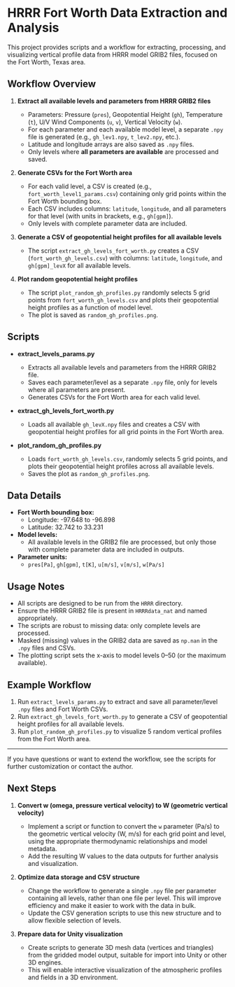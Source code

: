 # HRRR Fort Worth Data Extraction and Analysis

This project provides scripts and a workflow for extracting, processing, and visualizing vertical profile data from HRRR model GRIB2 files, focused on the Fort Worth, Texas area.

## Workflow Overview

1. **Extract all available levels and parameters from HRRR GRIB2 files**
    - Parameters: Pressure (`pres`), Geopotential Height (`gh`), Temperature (`t`), U/V Wind Components (`u`, `v`), Vertical Velocity (`w`).
    - For each parameter and each available model level, a separate `.npy` file is generated (e.g., `gh_lev1.npy`, `t_lev2.npy`, etc.).
    - Latitude and longitude arrays are also saved as `.npy` files.
    - Only levels where **all parameters are available** are processed and saved.

2. **Generate CSVs for the Fort Worth area**
    - For each valid level, a CSV is created (e.g., `fort_worth_level1_params.csv`) containing only grid points within the Fort Worth bounding box.
    - Each CSV includes columns: `latitude`, `longitude`, and all parameters for that level (with units in brackets, e.g., `gh[gpm]`).
    - Only levels with complete parameter data are included.

3. **Generate a CSV of geopotential height profiles for all available levels**
    - The script `extract_gh_levels_fort_worth.py` creates a CSV (`fort_worth_gh_levels.csv`) with columns: `latitude`, `longitude`, and `gh[gpm]_levX` for all available levels.

4. **Plot random geopotential height profiles**
    - The script `plot_random_gh_profiles.py` randomly selects 5 grid points from `fort_worth_gh_levels.csv` and plots their geopotential height profiles as a function of model level.
    - The plot is saved as `random_gh_profiles.png`.

## Scripts

- **extract_levels_params.py**
    - Extracts all available levels and parameters from the HRRR GRIB2 file.
    - Saves each parameter/level as a separate `.npy` file, only for levels where all parameters are present.
    - Generates CSVs for the Fort Worth area for each valid level.

- **extract_gh_levels_fort_worth.py**
    - Loads all available `gh_levX.npy` files and creates a CSV with geopotential height profiles for all grid points in the Fort Worth area.

- **plot_random_gh_profiles.py**
    - Loads `fort_worth_gh_levels.csv`, randomly selects 5 grid points, and plots their geopotential height profiles across all available levels.
    - Saves the plot as `random_gh_profiles.png`.

## Data Details

- **Fort Worth bounding box:**
    - Longitude: -97.648 to -96.898
    - Latitude: 32.742 to 33.231
- **Model levels:**
    - All available levels in the GRIB2 file are processed, but only those with complete parameter data are included in outputs.
- **Parameter units:**
    - `pres[Pa]`, `gh[gpm]`, `t[K]`, `u[m/s]`, `v[m/s]`, `w[Pa/s]`

## Usage Notes

- All scripts are designed to be run from the `HRRR` directory.
- Ensure the HRRR GRIB2 file is present in `HRRRdata_nat` and named appropriately.
- The scripts are robust to missing data: only complete levels are processed.
- Masked (missing) values in the GRIB2 data are saved as `np.nan` in the `.npy` files and CSVs.
- The plotting script sets the x-axis to model levels 0–50 (or the maximum available).

## Example Workflow

1. Run `extract_levels_params.py` to extract and save all parameter/level `.npy` files and Fort Worth CSVs.
2. Run `extract_gh_levels_fort_worth.py` to generate a CSV of geopotential height profiles for all available levels.
3. Run `plot_random_gh_profiles.py` to visualize 5 random vertical profiles from the Fort Worth area.

---

If you have questions or want to extend the workflow, see the scripts for further customization or contact the author. 

## Next Steps

1. **Convert w (omega, pressure vertical velocity) to W (geometric vertical velocity)**
    - Implement a script or function to convert the `w` parameter (Pa/s) to the geometric vertical velocity (W, m/s) for each grid point and level, using the appropriate thermodynamic relationships and model metadata.
    - Add the resulting W values to the data outputs for further analysis and visualization.

2. **Optimize data storage and CSV structure**
    - Change the workflow to generate a single `.npy` file per parameter containing all levels, rather than one file per level. This will improve efficiency and make it easier to work with the data in bulk.
    - Update the CSV generation scripts to use this new structure and to allow flexible selection of levels.

3. **Prepare data for Unity visualization**
    - Create scripts to generate 3D mesh data (vertices and triangles) from the gridded model output, suitable for import into Unity or other 3D engines.
    - This will enable interactive visualization of the atmospheric profiles and fields in a 3D environment. 